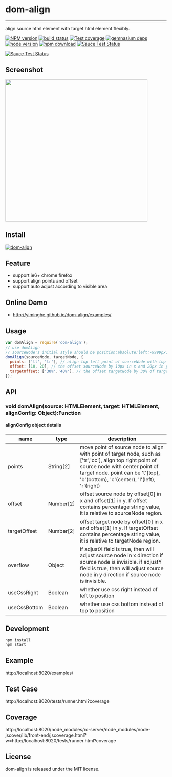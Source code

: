 # dom-align
---

align source html element with target html element flexibly.

[![NPM version][npm-image]][npm-url]
[![build status][travis-image]][travis-url]
[![Test coverage][coveralls-image]][coveralls-url]
[![gemnasium deps][gemnasium-image]][gemnasium-url]
[![node version][node-image]][node-url]
[![npm download][download-image]][download-url]
[![Sauce Test Status](https://saucelabs.com/buildstatus/dom-align)](https://saucelabs.com/u/dom-align)

[![Sauce Test Status](https://saucelabs.com/browser-matrix/dom-align.svg)](https://saucelabs.com/u/dom-align)

[npm-image]: http://img.shields.io/npm/v/dom-align.svg?style=flat-square
[npm-url]: http://npmjs.org/package/dom-align
[travis-image]: https://img.shields.io/travis/yiminghe/dom-align.svg?style=flat-square
[travis-url]: https://travis-ci.org/yiminghe/dom-align
[coveralls-image]: https://img.shields.io/coveralls/yiminghe/dom-align.svg?style=flat-square
[coveralls-url]: https://coveralls.io/r/yiminghe/dom-align?branch=master
[gemnasium-image]: http://img.shields.io/gemnasium/yiminghe/dom-align.svg?style=flat-square
[gemnasium-url]: https://gemnasium.com/yiminghe/dom-align
[node-image]: https://img.shields.io/badge/node.js-%3E=_0.10-green.svg?style=flat-square
[node-url]: http://nodejs.org/download/
[download-image]: https://img.shields.io/npm/dm/dom-align.svg?style=flat-square
[download-url]: https://npmjs.org/package/dom-align

## Screenshot

<img height=444 src="http://gtms02.alicdn.com/tps/i2/TB1XIp2HXXXXXajaXXXgJfr8XXX-548-888.png">

## Install

[![dom-align](https://nodei.co/npm/dom-align.png)](https://npmjs.org/package/dom-align)

## Feature

* support ie6+ chrome firefox
* support align points and offset
* support auto adjust according to visible area

## Online Demo

* http://yiminghe.github.io/dom-align/examples/

## Usage

```js
var domAlign = require('dom-align');
// use domAlign
// sourceNode's initial style should be position:absolute;left:-9999px;top:-9999px;
domAlign(sourceNode, targetNode, {
  points: ['tl', 'tr'], // align top left point of sourceNode with top right point of targetNode
  offset: [10, 20], // the offset sourceNode by 10px in x and 20px in y,
  targetOffset: ['30%','40%'], // the offset targetNode by 30% of targetNode width in x and 40% of targetNode height in y,
});
```

## API

### void domAlign(source: HTMLElement, target: HTMLElement, alignConfig: Object):Function

#### alignConfig object details

<table class="table table-bordered table-striped">
    <thead>
    <tr>
        <th style="width: 100px;">name</th>
        <th style="width: 50px;">type</th>
        <th>description</th>
    </tr>
    </thead>
    <tbody>
      <tr>
          <td>points</td>
          <td>String[2]</td>
          <td>move point of source node to align with point of target node, such as ['tr','cc'],
          align top right point of source node with center point of target node.
          point can be 't'(top), 'b'(bottom), 'c'(center), 'l'(left), 'r'(right)
      </td>
      </tr>
      <tr>
          <td>offset</td>
          <td>Number[2]</td>
          <td>offset source node by offset[0] in x and offset[1] in y. 
          If offset contains percentage string value, it is relative to sourceNode region.</td>
      </tr>
      <tr>
          <td>targetOffset</td>
          <td>Number[2]</td>
          <td>offset target node by offset[0] in x and offset[1] in y. 
          If targetOffset contains percentage string value, it is relative to targetNode region.</td>
      </tr>
      <tr>
          <td>overflow</td>
          <td>Object</td>
          <td>if adjustX field is true, then will adjust source node in x direction if source node is invisible.
          if adjustY field is true, then will adjust source node in y direction if source node is invisible.
          </td>
      </tr>
      <tr>
          <td>useCssRight</td>
          <td>Boolean</td>
          <td>whether use css right instead of left to position</td>
      </tr>
      <tr>
          <td>useCssBottom</td>
          <td>Boolean</td>
          <td>whether use css bottom instead of top to position</td>
      </tr>
    </tbody>
</table>

## Development

```
npm install
npm start
```

## Example

http://localhost:8020/examples/

## Test Case

http://localhost:8020/tests/runner.html?coverage

## Coverage

http://localhost:8020/node_modules/rc-server/node_modules/node-jscover/lib/front-end/jscoverage.html?w=http://localhost:8020/tests/runner.html?coverage

## License

dom-align is released under the MIT license.